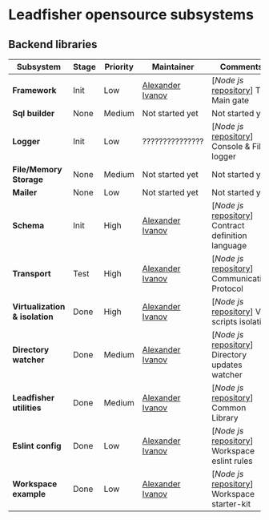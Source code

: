 # Leadfisher opensource subsystems

## Backend libraries

| Subsystem                      | Stage | Priority | Maintainer                     | Comments                                                          |
| ------------------------------ | ----- | -------- | ------------------------------ | ----------------------------------------------------------------- |
| **Framework**                  | Init  | Low      | [Alexander Ivanov][sashapop10] | [_Node js_ [repository][leadboot]] The Main gate                  |
| **Sql builder**                | None  | Medium   | Not started yet                | Not started yet                                                   |
| **Logger**                     | Init  | Low      | ???????????????                | [_Node js_ [repository][leadlogger]] Console & File logger        |
| **File/Memory Storage**        | None  | Medium   | Not started yet                | Not started yet                                                   |
| **Mailer**                     | None  | Low      | Not started yet                | Not started yet                                                   |
| **Schema**                     | Init  | High     | [Alexander Ivanov][sashapop10] | [_Node js_ [repository][leadschema]] Contract definition language |
| **Transport**                  | Test  | High     | [Alexander Ivanov][sashapop10] | [_Node js_ [repository][leadnet]] Communication Protocol          |
| **Virtualization & isolation** | Done  | High     | [Alexander Ivanov][sashapop10] | [_Node js_ [repository][leadvm]] V8 scripts isolation             |
| **Directory watcher**          | Done  | Medium   | [Alexander Ivanov][sashapop10] | [_Node js_ [repository][leadwatch]] Directory updates watcher     |
| **Leadfisher utilities**       | Done  | Medium   | [Alexander Ivanov][sashapop10] | [_Node js_ [repository][leadutils]] Common Library                |
| **Eslint config**              | Done  | Low      | [Alexander Ivanov][sashapop10] | [_Node js_ [repository][eslint]] Workspace eslint rules           |
| **Workspace example**          | Done  | Low      | [Alexander Ivanov][sashapop10] | [_Node js_ [repository][workspace]] Workspace starter-kit         |

[sashapop10]: https://github.com/sashapop10

<!-- [maksim]: https://github.com/RedMoth-svg -->

[leadvm]: https://github.com/LeadFisherSolutions/leadvm
[leadnet]: https://github.com/LeadFisherSolutions/leadnet
[leadboot]: https://github.com/LeadFisherSolutions/leadboot
[leadwatch]: https://github.com/LeadFisherSolutions/leadwatch
[leadutils]: https://github.com/LeadFisherSolutions/leadutils
[leadlogger]: https://github.com/LeadFisherSolutions/leadlogger
[leadschema]: https://github.com/LeadFisherSolutions/leadschema
[workspace]: https://github.com/LeadFisherSolutions/workspace-example
[eslint]: https://github.com/LeadFisherSolutions/eslint-config-leadfisher

